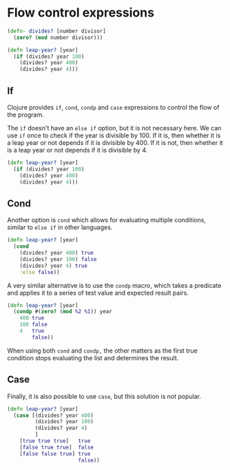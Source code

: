 # Flow control expressions

```clojure
(defn- divides? [number divisor]
  (zero? (mod number divisor)))

(defn leap-year? [year] 
  (if (divides? year 100) 
    (divides? year 400) 
    (divides? year 4)))
```

## If

Clojure provides `if`, `cond`, `condp` and `case` expressions to control the flow of the program.

The `if` doesn't have an `else if` option, but it is not necessary here. 
We can use `if` once to check if the year is divisible by 100. 
If it is, then whether it is a leap year or not depends if it is divisible by 400. 
If it is not, then whether it is a leap year or not depends if it is divisible by 4. 

```clojure
(defn leap-year? [year]
  (if (divides? year 100) 
    (divides? year 400) 
    (divides? year 4)))
```

## Cond

Another option is `cond` which allows for evaluating multiple conditions, similar to `else if` in other languages. 

```clojure
(defn leap-year? [year]
  (cond 
    (divides? year 400) true
    (divides? year 100) false
    (divides? year 4) true
    :else false))
```

A very similar alternative is to use the `condp` macro, which takes a predicate and applies it to a series of test value and expected result pairs. 

```clojure
(defn leap-year? [year]
  (condp #(zero? (mod %2 %1)) year
    400 true
    100 false
    4   true
        false))
```

When using both `cond` and `condp,` the other matters as the first true condition stops evaluating the list and determines the result. 

## Case

Finally, it is also possible to use `case`, but this solution is not popular. 

```clojure
(defn leap-year? [year]
  (case [(divides? year 400)
         (divides? year 100)
         (divides? year 4)
         ] 
    [true true true]   true
    [false true true]  false
    [false false true] true
                       false))
```
